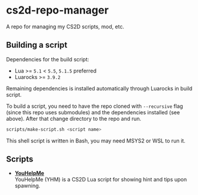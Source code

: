 # cs2d-repo-manager
A repo for managing my CS2D scripts, mod, etc.

## Building a script

Dependencies for the build script:
- Lua >= `5.1` < `5.5`, `5.1.5` preferred
- Luarocks >= `3.9.2`

Remaining dependencies is installed automatically through Luarocks in build script.

To build a script, you need to have the repo cloned with `--recursive` flag (since this repo uses submodules) and the dependencies installed (see above). After that change directory to the repo and run.
```bash
scripts/make-script.sh <script name>
```
This shell script is written in Bash, you may need MSYS2 or WSL to run it.

## Scripts
 - [**YouHelpMe**](lua/YouHelpMe)<br>
   YouHelpMe (YHM) is a CS2D Lua script for showing hint and tips upon spawning.
